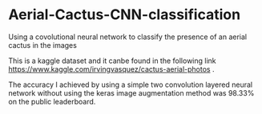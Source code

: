 # Aerial-Cactus-CNN-classification
Using a covolutional neural network to classify the presence of an aerial cactus in the images

This is a kaggle  dataset and it canbe found in the following link
 https://www.kaggle.com/irvingvasquez/cactus-aerial-photos .

 The accuracy I achieved by using a simple two convolution layered neural network without using the keras image augmentation method was 98.33% on the public leaderboard.

 